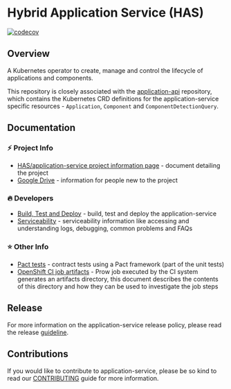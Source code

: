 # Hybrid Application Service (HAS)

[![codecov](https://codecov.io/gh/redhat-appstudio/application-service/branch/main/graph/badge.svg)](https://codecov.io/gh/redhat-appstudio/application-service)

## Overview

A Kubernetes operator to create, manage and control the lifecycle of applications and components.

This repository is closely associated with the [application-api](https://github.com/redhat-appstudio/application-api/) repository, which contains the Kubernetes CRD definitions for the application-service specific resources - `Application`, `Component` and `ComponentDetectionQuery`.

## Documentation

### ⚡ Project Info
* [HAS/application-service project information page](https://docs.google.com/document/d/1axzNOhRBSkly3M2Y32Pxr1MBpBif2ljb-ufj0_aEt74/edit?usp=sharing) - document detailing the project
* [Google Drive](https://drive.google.com/drive/u/0/folders/1pqESr0oc2ldtfj9RDx65vD_KdkgY_G9h) - information for people new to the project

### 🔥 Developers

* [Build, Test and Deploy](./docs/build-test-and-deploy.md) - build, test and deploy the application-service
* [Serviceability](./docs/serviceability.md) - serviceability information like accessing and understanding logs, debugging, common problems and FAQs

### ⭐ Other Info

* [Pact tests](./docs/pact-tests.md) - contract tests using a Pact framework (part of the unit tests)
* [OpenShift CI job artifacts](https://docs.ci.openshift.org/docs/how-tos/artifacts/) - Prow job executed by the CI system generates an artifacts directory, this document describes the contents of this directory and how they can be used to investigate the job steps

## Release

For more information on the application-service release policy, please read the release [guideline](./docs/release.md).

## Contributions

If you would like to contribute to application-service, please be so kind to read our [CONTRIBUTING](./docs/CONTRIBUTING.md) guide for more information.
